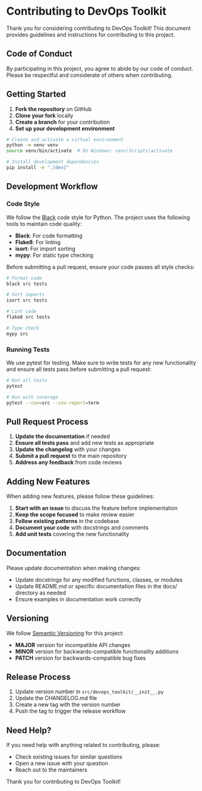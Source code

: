# Contributing to DevOps Toolkit

Thank you for considering contributing to DevOps Toolkit! This document provides guidelines and instructions for contributing to this project.

## Code of Conduct

By participating in this project, you agree to abide by our code of conduct. Please be respectful and considerate of others when contributing.

## Getting Started

1. **Fork the repository** on GitHub
2. **Clone your fork** locally
3. **Create a branch** for your contribution
4. **Set up your development environment**

```bash
# Create and activate a virtual environment
python -m venv venv
source venv/bin/activate  # On Windows: venv\Scripts\activate

# Install development dependencies
pip install -e ".[dev]"
```

## Development Workflow

### Code Style

We follow the [Black](https://black.readthedocs.io/) code style for Python. The project uses the following tools to maintain code quality:

- **Black**: For code formatting
- **Flake8**: For linting
- **isort**: For import sorting
- **mypy**: For static type checking

Before submitting a pull request, ensure your code passes all style checks:

```bash
# Format code
black src tests

# Sort imports
isort src tests

# Lint code
flake8 src tests

# Type check
mypy src
```

### Running Tests

We use pytest for testing. Make sure to write tests for any new functionality and ensure all tests pass before submitting a pull request:

```bash
# Run all tests
pytest

# Run with coverage
pytest --cov=src --cov-report=term
```

## Pull Request Process

1. **Update the documentation** if needed
2. **Ensure all tests pass** and add new tests as appropriate
3. **Update the changelog** with your changes
4. **Submit a pull request** to the main repository
5. **Address any feedback** from code reviews

## Adding New Features

When adding new features, please follow these guidelines:

1. **Start with an issue** to discuss the feature before implementation
2. **Keep the scope focused** to make review easier
3. **Follow existing patterns** in the codebase
4. **Document your code** with docstrings and comments
5. **Add unit tests** covering the new functionality

## Documentation

Please update documentation when making changes:

- Update docstrings for any modified functions, classes, or modules
- Update README.md or specific documentation files in the docs/ directory as needed
- Ensure examples in documentation work correctly

## Versioning

We follow [Semantic Versioning](https://semver.org/) for this project:

- **MAJOR** version for incompatible API changes
- **MINOR** version for backwards-compatible functionality additions
- **PATCH** version for backwards-compatible bug fixes

## Release Process

1. Update version number in `src/devops_toolkit/__init__.py`
2. Update the CHANGELOG.md file
3. Create a new tag with the version number
4. Push the tag to trigger the release workflow

## Need Help?

If you need help with anything related to contributing, please:

- Check existing issues for similar questions
- Open a new issue with your question
- Reach out to the maintainers

Thank you for contributing to DevOps Toolkit!